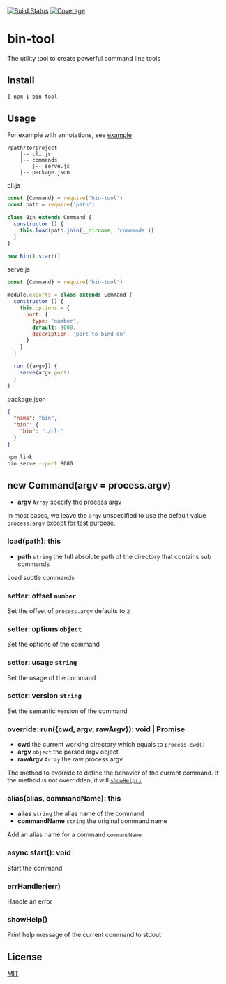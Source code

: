 [![Build Status](https://travis-ci.org/kaelzhang/bin-tool.svg?branch=master)](https://travis-ci.org/kaelzhang/bin-tool)
[![Coverage](https://codecov.io/gh/kaelzhang/bin-tool/branch/master/graph/badge.svg)](https://codecov.io/gh/kaelzhang/bin-tool)
<!-- optional appveyor tst
[![Windows Build Status](https://ci.appveyor.com/api/projects/status/github/kaelzhang/bin-tool?branch=master&svg=true)](https://ci.appveyor.com/project/kaelzhang/bin-tool)
-->
<!-- optional npm version
[![NPM version](https://badge.fury.io/js/bin-tool.svg)](http://badge.fury.io/js/bin-tool)
-->
<!-- optional npm downloads
[![npm module downloads per month](http://img.shields.io/npm/dm/bin-tool.svg)](https://www.npmjs.org/package/bin-tool)
-->
<!-- optional dependency status
[![Dependency Status](https://david-dm.org/kaelzhang/bin-tool.svg)](https://david-dm.org/kaelzhang/bin-tool)
-->

# bin-tool

The utility tool to create powerful command line tools

## Install

```sh
$ npm i bin-tool
```

## Usage

For example with annotations, see [example](example)

```
/path/to/project
    |-- cli.js
    |-- commands
        |-- serve.js
    |-- package.json
```

cli.js
```js
const {Command} = require('bin-tool')
const path = require('path')

class Bin extends Command {
  constructor () {
    this.load(path.join(__dirname, 'commands'))
  }
}

new Bin().start()
```

serve.js

```js
const {Command} = require('bin-tool')

module.exports = class extends Command {
  constructor () {
    this.options = {
      port: {
        type: 'number',
        default: 3000,
        description: 'port to bind on'
      }
    }
  }

  run ({argv}) {
    serve(argv.port)
  }
}
```

package.json

```json
{
  "name": "bin",
  "bin": {
    "bin": "./cli"
  }
}
```

```sh
npm link
bin serve --port 8080
```

## new Command(argv = process.argv)

- **argv** `Array` specify the process argv

In most cases, we leave the `argv` unspecified to use the default value `process.argv` except for test purpose.

### load(path): this

- **path** `string` the full absolute path of the directory that contains sub commands

Load subtle commands

### setter: offset `number`

Set the offset of `process.argv` defaults to `2`

### setter: options `object`

Set the options of the command

### setter: usage `string`

Set the usage of the command

### setter: version `string`

Set the semantic version of the command

### override: run({cwd, argv, rawArgv}): void | Promise

- **cwd** the current working directory which equals to `process.cwd()`
- **argv** `object` the parsed argv object
- **rawArgv** `Array` the raw process argv

The method to override to define the behavior of the current command. If the method is not overridden, it will [`showHelp()`](#showhelp)

### alias(alias, commandName): this

- **alias** `string` the alias name of the command
- **commandName** `string` the original command name

Add an alias name for a command `commandName`

### async start(): void

Start the command

### errHandler(err)

Handle an error

### showHelp()

Print help message of the current command to stdout

## License

[MIT](LICENSE)
